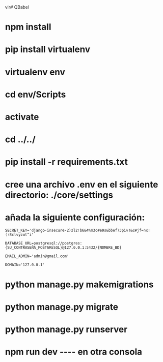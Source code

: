 vir# QBabel

# npm install

# pip install virtualenv

# virtualenv env

# cd env/Scripts

# activate

# cd ../../

# pip install -r requirements.txt

# cree una archivo .env en el siguiente directorio: ./core/settings

# añada la siguiente configuración:

    SECRET_KEY='django-insecure-2)zl2!b6&4%m3c#e9s&bbef)3piv!&c#jf=nx!(r8clvyzut^i'

    DATABASE_URL=postgresql://postgres:{SU_CONTRASEÑA_POSTGRESQL}@127.0.0.1:5432/{NOMBRE_BD}

    EMAIL_ADMIN='admin@gmail.com'

    DOMAIN='127.0.0.1'

# python manage.py makemigrations

# python manage.py migrate

# python manage.py runserver

# npm run dev ---- en otra consola

